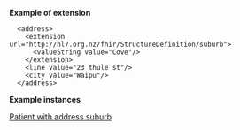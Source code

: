 
**Example of extension**

```
  <address>
    <extension url="http://hl7.org.nz/fhir/StructureDefinition/suburb">
      <valueString value="Cove"/>
    </extension>
    <line value="23 thule st"/>
    <city value="Waipu"/>
  </address>
```

**Example instances**

[Patient with address suburb](Patient-patient-suburb.html)